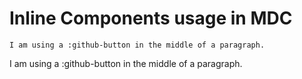 # Inline Components usage in MDC

```mdc
I am using a :github-button in the middle of a paragraph. 
```

I am using a :github-button in the middle of a paragraph. 
